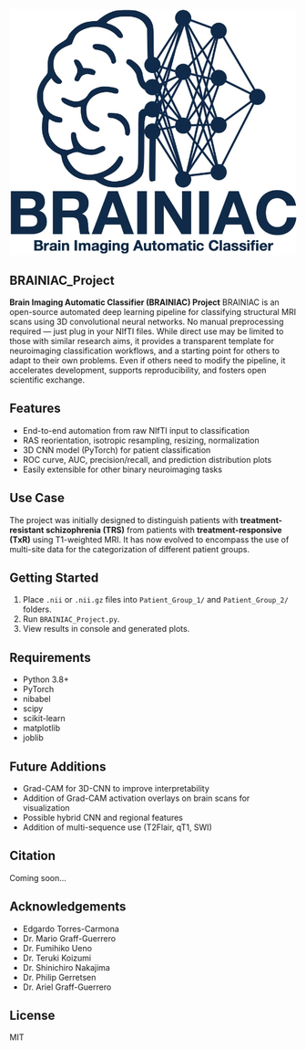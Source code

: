 <p align="center">
  <img src="assets/BRAINIAC_Logo.jpeg" alt="BRAINIAC Logo"/>
</p>

## BRAINIAC_Project
**Brain Imaging Automatic Classifier (BRAINIAC) Project**
BRAINIAC is an open-source automated deep learning pipeline for classifying structural MRI scans using 3D convolutional neural networks. No manual preprocessing required — just plug in your NIfTI files. While direct use may be limited to those with similar research aims, it provides a transparent template for neuroimaging classification workflows, and a starting point for others to adapt to their own problems. Even if others need to modify the pipeline, it accelerates development, supports reproducibility, and fosters open scientific exchange.

## Features
- End-to-end automation from raw NIfTI input to classification
- RAS reorientation, isotropic resampling, resizing, normalization
- 3D CNN model (PyTorch) for patient classification
- ROC curve, AUC, precision/recall, and prediction distribution plots
- Easily extensible for other binary neuroimaging tasks

## Use Case
The project was initially designed to distinguish patients with **treatment-resistant schizophrenia (TRS)** from patients with **treatment-responsive (TxR)** using T1-weighted MRI. 
It has now evolved to encompass the use of multi-site data for the categorization of different patient groups.

## Getting Started
1. Place `.nii` or `.nii.gz` files into `Patient_Group_1/` and `Patient_Group_2/` folders.
2. Run `BRAINIAC_Project.py`.
3. View results in console and generated plots.

## Requirements
- Python 3.8+
- PyTorch
- nibabel
- scipy
- scikit-learn
- matplotlib
- joblib

## Future Additions
- Grad-CAM for 3D-CNN to improve interpretability
- Addition of Grad-CAM activation overlays on brain scans for visualization
- Possible hybrid CNN and regional features
- Addition of multi-sequence use (T2Flair, qT1, SWI)

## Citation
Coming soon...

## Acknowledgements
- Edgardo Torres-Carmona
- Dr. Mario Graff-Guerrero
- Dr. Fumihiko Ueno
- Dr. Teruki Koizumi
- Dr. Shinichiro Nakajima
- Dr. Philip Gerretsen
- Dr. Ariel Graff-Guerrero

## License
MIT
